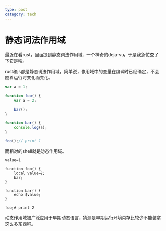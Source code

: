 ```yaml
---
type: post
category: tech
---
```

# 静态词法作用域

最近在看rust，里面提到静态词法作用域，一个神奇的deja-vu，于是我急忙查了下它是啥。

rust和js都是静态词法作用域，简单说，作用域中的变量在编译时已经确定，不会随着运行时变化而变化。

```javascript
var a = 1;

function foo() {
    var a = 2;

    bar();
}

function bar() {
    console.log(a);
}

foo();// print 1
```

而相对的shell就是动态作用域。

```shell
value=1

function foo() {
    local value=2;
    bar;
}

function bar() {
    echo $value;
}

foo;# print 2
```

动态作用域被广泛应用于早期动态语言，猜测是早期运行环境内存比较少不能装拿这么多东西吧。